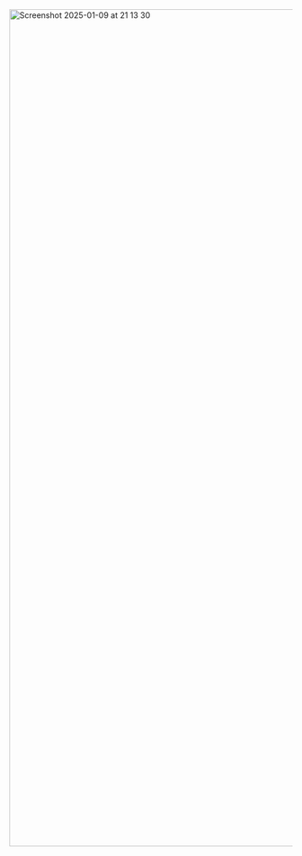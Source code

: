 <img width="1488" alt="Screenshot 2025-01-09 at 21 13 30" src="https://github.com/user-attachments/assets/a522772c-adf6-4720-965d-acbe54acb266" />
